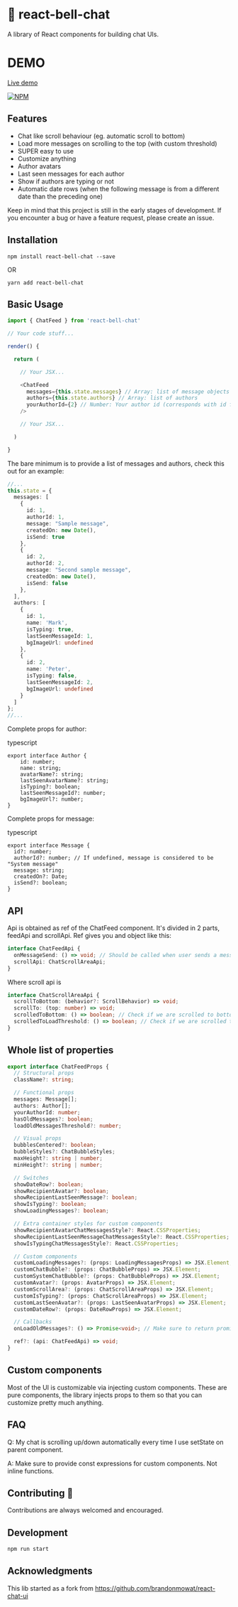 # :bell: react-bell-chat

A library of React components for building chat UIs.

# DEMO

[Live demo](https://peterkottas.github.io/react-bell-chat/)

[![NPM](https://nodei.co/npm/react-bell-chat.png?downloads=true&downloadRank=true&stars=true)](https://nodei.co/npm/react-bell-chat/)

## Features

* Chat like scroll behaviour (eg. automatic scroll to bottom)
* Load more messages on scrolling to the top (with custom threshold)
* SUPER easy to use
* Customize anything
* Author avatars
* Last seen messages for each author
* Show if authors are typing or not
* Automatic date rows (when the following message is from a different date than the preceding one)

Keep in mind that this project is still in the early stages of development. If you encounter a bug or have a feature request, please create an issue.

## Installation

`npm install react-bell-chat --save`

OR

`yarn add react-bell-chat`

## Basic Usage

```typescript
import { ChatFeed } from 'react-bell-chat'

// Your code stuff...

render() {

  return (

    // Your JSX...

    <ChatFeed
      messages={this.state.messages} // Array: list of message objects
      authors={this.state.authors} // Array: list of authors
      yourAuthorId={2} // Number: Your author id (corresponds with id from list of authors)
    />

    // Your JSX...

  )

}
```

The bare minimum is to provide a list of messages and authors, check this out for an example:

```typescript
//...
this.state = {
  messages: [
    {
      id: 1,
      authorId: 1,
      message: "Sample message",
      createdOn: new Date(),
      isSend: true
    },
    {
      id: 2,
      authorId: 2,
      message: "Second sample message",
      createdOn: new Date(),
      isSend: false
    },
  ],
  authors: [
    {
      id: 1,
      name: 'Mark',
      isTyping: true,
      lastSeenMessageId: 1,
      bgImageUrl: undefined
    },
    {
      id: 2,
      name: 'Peter',
      isTyping: false,
      lastSeenMessageId: 2,
      bgImageUrl: undefined
    }
  ]
};
//...
```

Complete props for author:

typescript
```
export interface Author {
    id: number;
    name: string;
    avatarName?: string;
    lastSeenAvatarName?: string;
    isTyping?: boolean;
    lastSeenMessageId?: number;
    bgImageUrl?: number;
}
```

Complete props for message:

typescript
```
export interface Message {
  id?: number;
  authorId?: number; // If undefined, message is considered to be "System message"
  message: string;
  createdOn?: Date;
  isSend?: boolean;
}
```

## API

Api is obtained as ref of the ChatFeed component. It's divided in 2 parts, feedApi and scrollApi. Ref gives you and object like this:
```typescript
interface ChatFeedApi {
  onMessageSend: () => void; // Should be called when user sends a message (this scrolls the component down)
  scrollApi: ChatScrollAreaApi;
}
```

Where scroll api is

```typescript
interface ChatScrollAreaApi {
  scrollToBottom: (behavior?: ScrollBehavior) => void;
  scrollTo: (top: number) => void;
  scrolledToBottom: () => boolean; // Check if we are scrolled to bottom
  scrolledToLoadThreshold: () => boolean; // Check if we are scrolled to threshold where we need to load messages
}
```

## Whole list of properties

```typescript
export interface ChatFeedProps {
  // Structural props
  className?: string;

  // Functional props
  messages: Message[];
  authors: Author[];
  yourAuthorId: number;
  hasOldMessages?: boolean;
  loadOldMessagesThreshold?: number;

  // Visual props
  bubblesCentered?: boolean;
  bubbleStyles?: ChatBubbleStyles;
  maxHeight?: string | number;
  minHeight?: string | number;

  // Switches
  showDateRow?: boolean;
  showRecipientAvatar?: boolean;
  showRecipientLastSeenMessage?: boolean;
  showIsTyping?: boolean;
  showLoadingMessages?: boolean;

  // Extra container styles for custom components
  showRecipientAvatarChatMessagesStyle?: React.CSSProperties;
  showRecipientLastSeenMessageChatMessagesStyle?: React.CSSProperties;
  showIsTypingChatMessagesStyle?: React.CSSProperties;

  // Custom components
  customLoadingMessages?: (props: LoadingMessagesProps) => JSX.Element;
  customChatBubble?: (props: ChatBubbleProps) => JSX.Element;
  customSystemChatBubble?: (props: ChatBubbleProps) => JSX.Element;
  customAvatar?: (props: AvatarProps) => JSX.Element;
  customScrollArea?: (props: ChatScrollAreaProps) => JSX.Element;
  customIsTyping?: (props: ChatScrollAreaProps) => JSX.Element;
  customLastSeenAvatar?: (props: LastSeenAvatarProps) => JSX.Element;
  customDateRow?: (props: DateRowProps) => JSX.Element;

  // Callbacks
  onLoadOldMessages?: () => Promise<void>; // Make sure to return promise that only resolves after state is updated.

  ref?: (api: ChatFeedApi) => void;
}
```

## Custom components

Most of the UI is customizable via injecting custom components. These are pure components, the library injects props to them so that you can customize pretty much anything.

## FAQ

Q: My chat is scrolling up/down automatically every time I use setState on parent component.

A: Make sure to provide const expressions for custom components. Not inline functions.

## Contributing 🔧

Contributions are always welcomed and encouraged.

## Development

```sh
npm run start
```

## Acknowledgments

This lib started as a fork from https://github.com/brandonmowat/react-chat-ui
